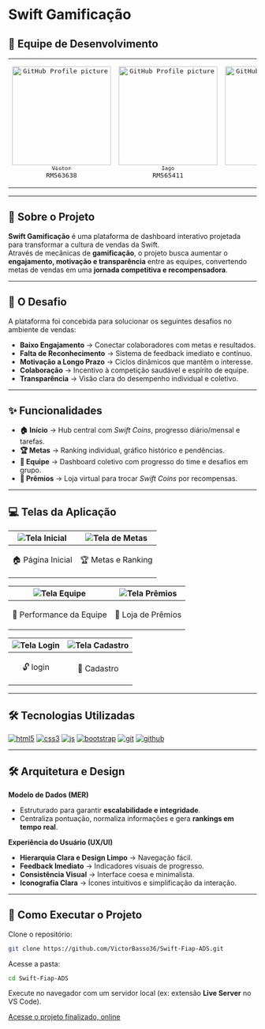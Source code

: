 # Swift Gamificação  

## 👥 Equipe de Desenvolvimento  
<table>
<tr>
<td align="center" width="200"><pre><a href="https://github.com/VictorBasso36"><img src="https://avatars.githubusercontent.com/u/000?v=4" width="200" alt="GitHub Profile picture"/><br><sub>Victor</sub></a><br>RM563638</pre></td>
<td align="center" width="200"><pre><a href="https://github.com/pedro-iago"><img src="https://avatars.githubusercontent.com/u/000?v=4" width="200" alt="GitHub Profile picture"/><br><sub>Iago</sub></a><br>RM565411</pre></td>
<td align="center" width="200"><pre><a href="#"><img src="https://avatars.githubusercontent.com/u/000?v=4" width="200" alt="GitHub Profile picture"/><br><sub>Henrique</sub></a><br>RM563694</pre></td>
</tr>
</table>  

---

## 📄 Sobre o Projeto  
**Swift Gamificação** é uma plataforma de dashboard interativo projetada para transformar a cultura de vendas da Swift.  
Através de mecânicas de **gamificação**, o projeto busca aumentar o **engajamento, motivação e transparência** entre as equipes, convertendo metas de vendas em uma **jornada competitiva e recompensadora**.  

---

## 🎯 O Desafio  
A plataforma foi concebida para solucionar os seguintes desafios no ambiente de vendas:  
- **Baixo Engajamento** → Conectar colaboradores com metas e resultados.  
- **Falta de Reconhecimento** → Sistema de feedback imediato e contínuo.  
- **Motivação a Longo Prazo** → Ciclos dinâmicos que mantêm o interesse.  
- **Colaboração** → Incentivo à competição saudável e espírito de equipe.  
- **Transparência** → Visão clara do desempenho individual e coletivo.  

---

## ✨ Funcionalidades  
- **🏠 Início** → Hub central com *Swift Coins*, progresso diário/mensal e tarefas.  
- **🏆 Metas** → Ranking individual, gráfico histórico e pendências.  
- **👥 Equipe** → Dashboard coletivo com progresso do time e desafios em grupo.  
- **🎁 Prêmios** → Loja virtual para trocar *Swift Coins* por recompensas.  

---

## 💻 Telas da Aplicação  
| ![Tela Inicial](https://i.imgur.com/uR2N8eO.png) | ![Tela de Metas](https://i.imgur.com/zWzHh98.png) |  
|------------------------------------|------------------------------------|  
| <p align="center">🏠 Página Inicial</p> | <p align="center">🏆 Metas e Ranking</p> |  

| ![Tela Equipe](https://i.imgur.com/00e8T1F.png) | ![Tela Prêmios](https://i.imgur.com/KxT5g95.png) |  
|------------------------------------|------------------------------------|  
| <p align="center">👥 Performance da Equipe</p> | <p align="center">🎁 Loja de Prêmios</p> |

| ![Tela Login](https://i.imgur.com/00e8T1F.png) | ![Tela Cadastro](https://i.imgur.com/KxT5g95.png) |  
|------------------------------------|------------------------------------|  
| <p align="center">🔓 login</p> | <p align="center">🔐 Cadastro</p> |  

---

## 🛠️ Tecnologias Utilizadas  
<div style="display: inline_block">
  <a href="#"><img alt="html5" src="https://img.shields.io/badge/HTML5-E34F26?style=for-the-badge&logo=html5&logoColor=white" /></a>
  <a href="#"><img alt="css3" src="https://img.shields.io/badge/CSS3-1572B6?style=for-the-badge&logo=css3&logoColor=white" /></a>
  <a href="#"><img alt="js" src="https://img.shields.io/badge/JavaScript-F7DF1E?style=for-the-badge&logo=javascript&logoColor=black" /></a>
  <a href="#"><img alt="bootstrap" src="https://img.shields.io/badge/Bootstrap-563D7C?style=for-the-badge&logo=bootstrap&logoColor=white" /></a>
  <a href="#"><img alt="git" src="https://img.shields.io/badge/GIT-E44C30?style=for-the-badge&logo=git&logoColor=white"></a>
  <a href="#"><img alt="github" src="https://img.shields.io/badge/GitHub-100000?style=for-the-badge&logo=github&logoColor=white"></a>
</div>  

---

## 🛠️ Arquitetura e Design  
**Modelo de Dados (MER)**  
- Estruturado para garantir **escalabilidade e integridade**.  
- Centraliza pontuação, normaliza informações e gera **rankings em tempo real**.  

**Experiência do Usuário (UX/UI)**  
- **Hierarquia Clara e Design Limpo** → Navegação fácil.  
- **Feedback Imediato** → Indicadores visuais de progresso.  
- **Consistência Visual** → Interface coesa e minimalista.  
- **Iconografia Clara** → Ícones intuitivos e simplificação da interação.  

---

## 🚀 Como Executar o Projeto  
Clone o repositório:  
```bash
git clone https://github.com/VictorBasso36/Swift-Fiap-ADS.git
```

Acesse a pasta:  
```bash
cd Swift-Fiap-ADS
```

Execute no navegador com um servidor local (ex: extensão **Live Server** no VS Code).  

[Acesse o projeto finalizado, online](https://swift-fiap-ads.vercel.app/)